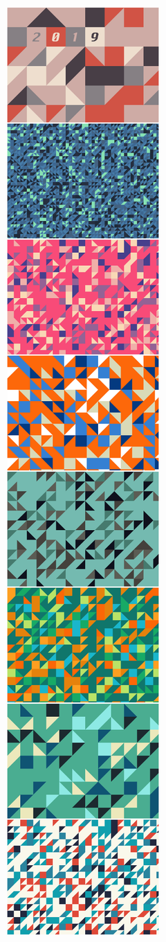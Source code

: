 
<p align="center">

  <img src="https://github.com/krismadden/ABC-Always-Be-Coding/blob/master/Code%20Calendar/calendar00.jpg?raw=true" width="350" alt="cover" title="Cover">
  <br>
   <img src="https://github.com/krismadden/ABC-Always-Be-Coding/blob/master/Code%20Calendar/calendar01.jpg?raw=true" width="350" alt="january" title="January">
   <br>
   <img src="https://github.com/krismadden/ABC-Always-Be-Coding/blob/master/Code%20Calendar/calendar02.jpg?raw=true" width="350" alt="february" title="January">
   <br>
   <img src="https://github.com/krismadden/ABC-Always-Be-Coding/blob/master/Code%20Calendar/calendar03.jpg?raw=true" width="350" alt="march" title="January">
   <br>
   <img src="https://github.com/krismadden/ABC-Always-Be-Coding/blob/master/Code%20Calendar/calendar04.jpg?raw=true" width="350" alt="april" title="January">
   <br>
   <img src="https://github.com/krismadden/ABC-Always-Be-Coding/blob/master/Code%20Calendar/calendar05.jpg?raw=true" width="350" alt="may" title="January">
   <br>
   <img src="https://github.com/krismadden/ABC-Always-Be-Coding/blob/master/Code%20Calendar/calendar06.jpg?raw=true" width="350" alt="june" title="January">
   <br>
   <img src="https://github.com/krismadden/ABC-Always-Be-Coding/blob/master/Code%20Calendar/calendar07.jpg?raw=true" width="350" alt="july" title="January">
   <br>
</p>
